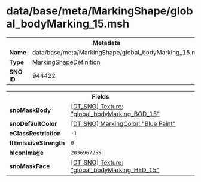 <h1>data/base/meta/MarkingShape/global_bodyMarking_15.msh</h1><table><tr><th colspan="100%">Metadata</th></tr><tr><td><b>Name</b></td><td>data/base/meta/MarkingShape/global_bodyMarking_15.msh</td></tr><tr><td><b>Type</b></td><td>MarkingShapeDefinition</td></tr><tr><td><b>SNO ID</b></td><td>944422</td></tr></table>

<table><tr><th colspan="100%">Fields</th></tr><tr><td><b>snoMaskBody</b></td><td><a href="..\Texture\global_bodyMarking_BOD_15.tex.md">[DT_SNO] Texture: "global_bodyMarking_BOD_15"</a></td></tr><tr><td><b>snoDefaultColor</b></td><td><a href="..\MarkingColor\Blue Paint.mcl.md">[DT_SNO] MarkingColor: "Blue Paint"</a></td></tr><tr><td><b>eClassRestriction</b></td><td><code>-1</code></td></tr><tr><td><b>flEmissiveStrength</b></td><td><code>0</code></td></tr><tr><td><b>hIconImage</b></td><td><code>2036967255</code></td></tr><tr><td><b>snoMaskFace</b></td><td><a href="..\Texture\global_bodyMarking_HED_15.tex.md">[DT_SNO] Texture: "global_bodyMarking_HED_15"</a></td></tr></table>

